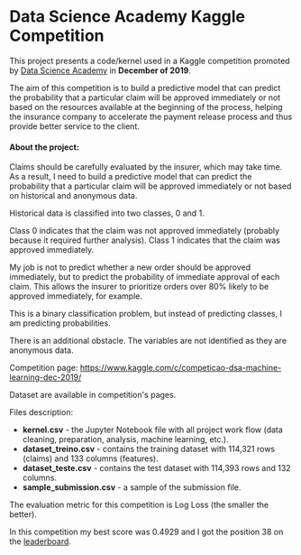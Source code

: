 # Data Science Academy Kaggle Competition

This project presents a code/kernel used in a Kaggle competition promoted by [Data Science Academy](https://www.datascienceacademy.com.br/) in **December of 2019**.

The aim of this competition is to build a predictive model that can predict the probability that a particular claim will be approved immediately or not based on the resources available at the beginning of the process, helping the insurance company to accelerate the payment release process and thus provide better service to the client.

#### About the project: 
Claims should be carefully evaluated by the insurer, which may take time. As a result, I need to build a predictive model that can predict the probability that a particular claim will be approved immediately or not based on historical and anonymous data.

Historical data is classified into two classes, 0 and 1.

Class 0 indicates that the claim was not approved immediately (probably because it required further analysis). Class 1 indicates that the claim was approved immediately.

My job is not to predict whether a new order should be approved immediately, but to predict the probability of immediate approval of each claim. This allows the insurer to prioritize orders over 80% likely to be approved immediately, for example.

This is a binary classification problem, but instead of predicting classes, I am predicting probabilities.

There is an additional obstacle. The variables are not identified as they are anonymous data. 

Competition page: https://www.kaggle.com/c/competicao-dsa-machine-learning-dec-2019/

Dataset are available in competition's pages.

Files description:
* **kernel.csv** - the Jupyter Notebook file with all project work flow (data cleaning, preparation, analysis, machine learning, etc.).
* **dataset_treino.csv** - contains the training dataset with 114,321 rows (claims) and 133 columns (features).
* **dataset_teste.csv** - contains the test dataset with 114,393 rows and 132 columns.
* **sample_submission.csv** - a sample of the submission file.

The evaluation metric for this competition is Log Loss (the smaller the better).

In this competition my best score was 0.4929 and I got the position 38 on the [leaderboard](https://www.kaggle.com/c/competicao-dsa-machine-learning-dec-2019/leaderboard).